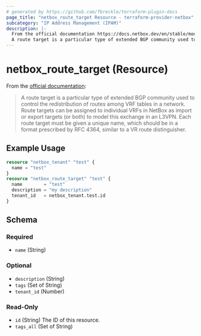 ```yaml
---
# generated by https://github.com/fbreckle/terraform-plugin-docs
page_title: "netbox_route_target Resource - terraform-provider-netbox"
subcategory: "IP Address Management (IPAM)"
description: |-
  From the official documentation https://docs.netbox.dev/en/stable/models/ipam/routetarget/:
  A route target is a particular type of extended BGP community used to control the redistribution of routes among VRF tables in a network. Route targets can be assigned to individual VRFs in NetBox as import or export targets (or both) to model this exchange in an L3VPN. Each route target must be given a unique name, which should be in a format prescribed by RFC 4364, similar to a VR route distinguisher.
---
```


# netbox_route_target (Resource)

From the [official documentation](https://docs.netbox.dev/en/stable/models/ipam/routetarget/):

> A route target is a particular type of extended BGP community used to control the redistribution of routes among VRF tables in a network. Route targets can be assigned to individual VRFs in NetBox as import or export targets (or both) to model this exchange in an L3VPN. Each route target must be given a unique name, which should be in a format prescribed by RFC 4364, similar to a VR route distinguisher.

## Example Usage

```terraform
resource "netbox_tenant" "test" {
  name = "test"
}
resource "netbox_route_target" "test" {
  name        = "test"
  description = "my description"
  tenant_id   = netbox_tenant.test.id
}
```

<!-- schema generated by tfplugindocs -->
## Schema

### Required

- `name` (String)

### Optional

- `description` (String)
- `tags` (Set of String)
- `tenant_id` (Number)

### Read-Only

- `id` (String) The ID of this resource.
- `tags_all` (Set of String)


